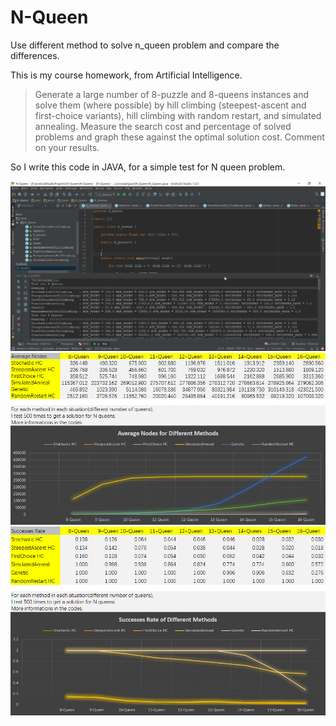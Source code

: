 # N-Queen
Use different method to solve n_queen problem and compare the differences.

This is my course homework, from Artificial Intelligence.
>Generate a large number of 8-puzzle and 8-queens instances and solve them (where possible)
by hill climbing (steepest-ascent and first-choice variants), hill climbing with random
restart, and simulated annealing. Measure the search cost and percentage of solved problems
and graph these against the optimal solution cost. Comment on your results.

So I write this code in JAVA, for a simple test for N queen problem.

![Result1](https://github.com/Nightonke/N-Queen/blob/master/result_image/I_Am_Not_Joking.jpg)
![Result2](https://github.com/Nightonke/N-Queen/blob/master/result_image/N_Queen_Average_Nodes.jpg)
![Result3](https://github.com/Nightonke/N-Queen/blob/master/result_image/N_Queen_Successes_Rate.jpg)
